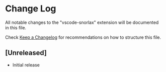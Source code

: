 # Change Log

All notable changes to the "vscode-snorlax" extension will be documented in this file.

Check [Keep a Changelog](http://keepachangelog.com/) for recommendations on how to structure this file.

## [Unreleased]

- Initial release